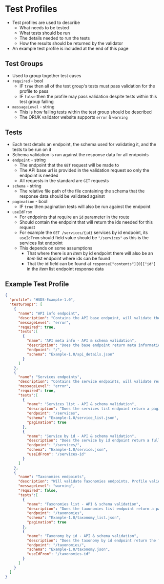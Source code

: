 # Test Profiles

- Test profiles are used to describe 
    - What needs to be tested
    - What tests should be run
    - The details needed to run the tests
    - How the results should be returned by the validator
- An example test profile is included at the end of this page

## Test Groups

- Used to group together test cases
- `required` - bool
    - IF `true` then all of the test group's tests must pass validation for the profile to pass
    - IF `false` then the profile may pass validation despite tests within this test group failing
- `messageLevel` - string
    - This is how failing tests within the test group should be described
    - The ORUK validator website supports `error` & `warning`

## Tests

- Each test details an endpoint, the schema used for validating it, and the tests to be run on it
- Schema validation is run against the response data for all endpoints
- `endpoint` - string
    - The endpoint that the `GET` request will be made to
    - The API base url is provided in the validation request so only the endpoint is needed
    - All requests in the standard are `GET` requests
- `schema` - string
    - The relative file path of the file containing the schema that the response data should be validated against
- `pagination` - bool
    - IF `true` then pagination tests will also be run against the endpoint
- `useIdFrom`
    - For endpoints that require an `id` parameter in the route
    - Should contain the endpoint that will return the ids needed for this request
    - For example the `GET /services/{id}` services by id endpoint, its `useIdFrom` should field value should be `"/services"` as this is the services list endpoint
    - This depends on some assumptions
        - That where there is an *item* by id endpoint there will also be an *item* list endpoint where ids can be found
        - That the id field can be found at `response["contents"][0]["id"]` in the  *item* list endpoint response data

## Example Test Profile

``` json
{
  "profile": "HSDS-Example-1.0",
  "testGroups": [ 
    {
      "name": "API info endpoint",
      "description": "Contains the API base endpoint, will validate the response schema",
      "messageLevel": "error",
      "required": true,
      "tests":[
        {
          "name": "API meta info - API & schema validation",
          "description": "Does the base endpoint return meta information about the API, and does it adhere to the schema",
          "endpoint": "/",
          "schema": "Example-1.0/api_details.json"
        }
      ]
    },
    {
      "name": "Services endpoints",
      "description": "Contains the service endpoints, will validate response schemas and pagination",
      "messageLevel": "error",
      "required": true,
      "tests":[
        {
          "name": "Services list - API & schema validation",
          "description": "Does the services list endpoint return a paginated list of services in the correct schema",
          "endpoint": "/services",
          "schema": "Example-1.0/service_list.json",
          "pagination": true
        },
        {
          "name": "Service by id - API & schema validation",
          "description": "Does the service by id endpoint return a fully nested service in the correct schema",
          "endpoint": "/services/",
          "schema": "Example-1.0/service.json",
          "useIdFrom": "/services-id"
        }
      ]
    },
    {
      "name": "Taxonomies endpoints",
      "description": "Will validate Taxonomies endpoints. Profile validation will not fail if these tests fail.",
      "messageLevel": "warning",
      "required": false,
      "tests":[
        {
          "name": "Taxonomies list - API & schema validation",
          "description": "Does the taxonomies list endpoint return a paginated list of taxonomies in the correct schema",
          "endpoint": "/taxonomies",
          "schema": "Example-1.0/taxonomy_list.json",
          "pagination": true
        },
        {
          "name": "Taxonomy by id - API & schema validation",
          "description": "Does the taxonomy by id endpoint return the full information of a taxonomy in the correct schema",
          "endpoint": "/taxonomies/",
          "schema": "Example-1.0/taxonomy.json",
          "useIdFrom": "/taxonomies-id"
        }
      ]
    }
  ]
}
```